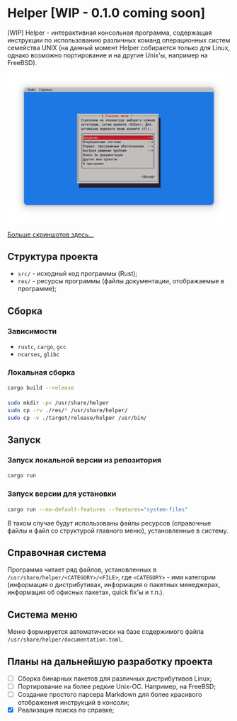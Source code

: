 # Helper [WIP - 0.1.0 coming soon]

[WIP] Helper - интерактивная консольная программа, содержащая инструкции по использованию различных команд операционных систем семейства UNIX (на данный момент Helper собирается только для Linux, однако возможно портирование и на другие Unix'ы, например на FreeBSD).

[![](assets/helper.png)](assets/screenshots.md)

[Больше скриншотов здесь...](assets/screenshots.md)

## Структура проекта

- `src/` - исходный код программы (Rust);
- `res/` - ресурсы программы (файлы документации, отображаемые в программе);

## Сборка

### Зависимости

- `rustc`, `cargo`, `gcc`
- `ncurses`, `glibc`

### Локальная сборка

```bash
cargo build --release

sudo mkdir -pv /usr/share/helper
sudo cp -rv ./res/* /usr/share/helper/
sudo cp -v ./target/release/helper /usr/bin/
```

## Запуск

### Запуск локальной версии из репозитория

```bash
cargo run
```

### Запуск версии для установки

```bash
cargo run --no-default-features --features="system-files"
```

В таком случае будут использованы файлы ресурсов (справочные файлы и файл со структурой главного меню), установленные в систему.

## Справочная система

Программа читает ряд файлов, установленных в `/usr/share/helper/<CATEGORY>/<FILE>`, где `<CATEGORY>` - имя категории (информация о дистрибутивах, информация о пакетных менеджерах, информация об офисных пакетах, quick fix'ы и т.п.).

## Система меню

Меню формируется автоматически на базе содержимого файла `/usr/share/helper/documentation.toml`.

## Планы на дальнейшую разработку проекта

- [ ] Сборка бинарных пакетов для различных дистрибутивов Linux;
- [ ] Портирование на более редкие Unix-ОС. Например, на FreeBSD;
- [ ] Создание простого парсера Markdown для более красивого отображения инструкций в консоли;
- [X] Реализация поиска по справке;
